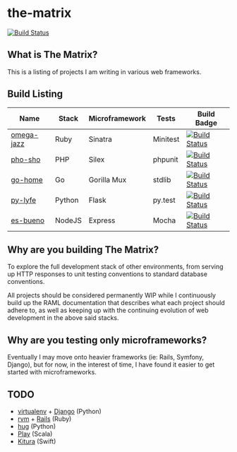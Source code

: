 # the-matrix
[![Build Status](https://travis-ci.org/ihsw/the-matrix.svg?branch=master)](https://travis-ci.org/ihsw/the-matrix)

## What is The Matrix?
This is a listing of projects I am writing in various web frameworks.

## Build Listing

Name | Stack | Microframework | Tests | Build Badge
---- | ----- | -------------- | ----- | -----------
[omega-jazz](https://github.com/ihsw/omega-jazz) | Ruby | Sinatra | Minitest | [![Build Status](https://travis-ci.org/ihsw/omega-jazz.svg?branch=master)](https://travis-ci.org/ihsw/omega-jazz)
[pho-sho](https://github.com/ihsw/pho-sho) | PHP | Silex | phpunit | [![Build Status](https://travis-ci.org/ihsw/pho-sho.svg?branch=master)](https://travis-ci.org/ihsw/pho-sho)
[go-home](https://github.com/ihsw/go-home) | Go | Gorilla Mux | stdlib | [![Build Status](https://travis-ci.org/ihsw/go-home.svg?branch=master)](https://travis-ci.org/ihsw/go-home)
[py-lyfe](https://github.com/ihsw/py-lyfe) | Python | Flask | py.test | [![Build Status](https://travis-ci.org/ihsw/py-lyfe.svg?branch=master)](https://travis-ci.org/ihsw/py-lyfe)
[es-bueno](https://github.com/ihsw/es-bueno) | NodeJS | Express | Mocha    | [![Build Status](https://travis-ci.org/ihsw/es-bueno.svg?branch=master)](https://travis-ci.org/ihsw/es-bueno)

## Why are you building The Matrix?

To explore the full development stack of other environments, from serving up
HTTP responses to unit testing conventions to standard database conventions.

All projects should be considered permanently WIP while I continuously build up
the RAML documentation that describes what each project should adhere to, as
well as keeping up with the continuing evolution of web development in the above
said stacks.

## Why are you testing only microframeworks?

Eventually I may move onto heavier frameworks (ie: Rails, Symfony, Django), but
for now, in the interest of time, I have found it easier to get started with
microframeworks.

## TODO

* [virtualenv](https://virtualenv.readthedocs.org/en/latest/) + [Django](https://www.djangoproject.com/) (Python)
* [rvm](https://rvm.io/) + [Rails](http://rubyonrails.org/) (Ruby)
* [hug](https://github.com/timothycrosley/hug) (Python)
* [Play](https://www.playframework.com/) (Scala)
* [Kitura](https://swiftpkgs.ng.bluemix.net/package/51308720) (Swift)
